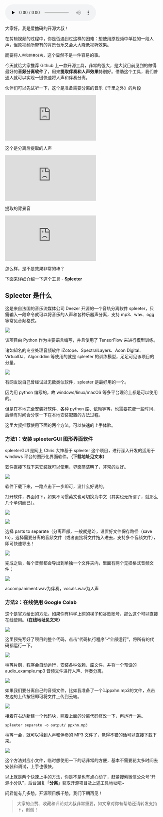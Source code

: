 
<audio id="audio" controls="" preload="none"> <source id="mp3" src="https://7465-test-3c9b5e-books-1301492295.tcb.qcloud.la/images/Adventures.mp3"> </audio>

大家好，我是爱撸码的开源大叔！

在剪辑视频的过程中，你是否遇到过这样的困难：想使用原视频中单独的一段人声，但原视频所带有的背景音乐又会大大降低视听效果。

而要将`人声和伴奏分离`，这个显然不是一件容易的事。

今天就给大家推荐 Github 上一款开源工具，非常的强大，是大叔目前见到的做得最好的**音频分离软件**了，用来**提取伴奏和人声效果**特别好。借助这个工具，我们普通人就可以实现一键快速将人声和伴奏分离。

伙伴们可以先试听一下，这个是准备需要分离的音乐《千里之外》的片段

<iframe frameborder="0" src="https://v.qq.com/txp/iframe/player.html?vid=l3310xr8lr7" allowFullScreen="true"></iframe>


这个是分离后提取的人声

<iframe frameborder="0" src="https://v.qq.com/txp/iframe/player.html?vid=e3310uzsr3c" allowFullScreen="true"></iframe>

提取的背景音

<iframe frameborder="0" src="https://v.qq.com/txp/iframe/player.html?vid=u3310bcxmci" allowFullScreen="true"></iframe>

怎么样，是不是效果非常的棒？

下面来详细介绍一下这个工具 - **Spleeter**


## Spleeter 是什么
这是来自法国的音乐流媒体公司 Deezer 开源的一个音轨分离软件 spleeter，只需输入一段命令就可以将音乐的人声和各种乐器声分离，支持 mp3、wav、ogg 等常见音频格式。

![](https://gitee.com/eternalpal/images-bed/raw/master/img_20211012/logo.jpg)


该项目由 Python 作为主要语言编写，并且使用了 TensorFlow 来进行模型训练。

诸如知名的专业处理音频软件 iZotope、SpectralLayers、Acon Digital、VirtualDJ、Algoriddim 等使用的就是 spleeter 的训练模型，足足可见该项目的分量。

![](https://gitee.com/eternalpal/images-bed/raw/master/img_20211012/图片.png)

有网友说自己曾经试过无数类似软件，spleeter 是最好用的一个。

因为用 python 编写的，故 windows/linux/macOS 等多平台理论上都是可以使用的。

但是在本地完全安装好软件、各种 python 库、依赖等等，也需要花费一些时间，后续有时间会分享一下在本地安装配置的方法过程。

这里大叔推荐使用下面的两个方法，可以快速的上手体验。

### 方法1：安装 spleeterGUI 图形界面软件

spleeterGUI 是网上 Chris 大神基于 spleeter 这个项目，进行深入开发的适用于 windows 平台的图形化界面软件。**（下载地址见文末）**


软件直接下载下来安装就可以使用，界面简洁明了，非常的友好。

![](https://gitee.com/eternalpal/images-bed/raw/master/img_20211012/图片6.jpg)

软件下载下来，一路点击下一步即可，没什么好说的。

打开软件，界面如下，如果不习惯英文也可切换为中文（其实也无所谓了，就那么几个单词而已）。

![](https://gitee.com/eternalpal/images-bed/raw/master/img_20211012/图片7.jpg)

![](https://gitee.com/eternalpal/images-bed/raw/master/img_20211012/图片8.jpg)


选择 parts to separate（分离声部，一般就是2），设置好文件保存路径（save to），选择需要分离的音频文件（或者直接将文件拖入进去，支持多个音频文件），即可快速导出！


![](https://gitee.com/eternalpal/images-bed/raw/master/img_20211012/图片9.jpg)


完成之后，每个音频都会导出到单独一个文件夹内，里面有两个无损格式音频文件；

![](https://gitee.com/eternalpal/images-bed/raw/master/img_20211012/图片10.jpg)


accompaniment.wav为伴奏，vocals.wav为人声


### 方法2：在线使用 Google Colab

这个是官方给出的方法。如果你有科学上网的梯子和谷歌账号，那么这个可以直接在线使用。**（在线地址见文末）**


![](https://gitee.com/eternalpal/images-bed/raw/master/img_20211012/图片1.jpg)


这里预先写好了项目的整个代码，点击“代码执行程序”-“全部运行”，将所有的代码都运行一下。

![](https://gitee.com/eternalpal/images-bed/raw/master/img_20211012/图片2.jpg)


稍等片刻，程序会自动运行，安装各种依赖、库文件，并将一个预设的audio_example.mp3 音频文件进行人声、伴奏分离。

![](https://gitee.com/eternalpal/images-bed/raw/master/img_20211012/图片3.jpg)


如果我们要分离自己的音频文件，比如我准备了一个叫ppxhn.mp3的文件，点击左边的上传按钮即可将文件上传到云端。

![](https://gitee.com/eternalpal/images-bed/raw/master/img_20211012/图片4.jpg)


接着在右边新建一个代码块，照着上面的分离代码修改一下，再运行一遍。

```
spleeter separate -o output/ ppxhn.mp3
```
稍等一会，就可以得到人声和伴奏的 MP3 文件了，觉得不错的话可以直接下载下来。

![](https://gitee.com/eternalpal/images-bed/raw/master/img_20211012/图片5.jpg)


这个方法对应小文件，临时想使用一下的话非常的方便，基本不需要花太多时间去安装和调试，上手也很快。

以上就是两个快速上手的方法，你是不是也有点心动了，赶紧搜索微信公众号“开源小分队”，后台回复「**分离**」获取开源项目及上述工具地址吧~

问君能有几多愁，开源项目解千愁，我们下期再见！

> 大家的点赞、收藏和评论对大叔非常重要，如文章对你有帮助还请转发支持下，谢谢！


